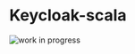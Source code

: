 # Keycloak-scala

![work in progress](https://www.listscarl.it/wp-content/uploads/2019/08/Work-in-progress.png)
